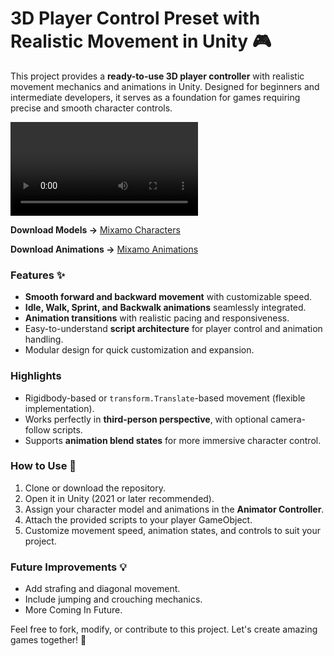 # **3D Player Control Preset with Realistic Movement in Unity 🎮** 

This project provides a **ready-to-use 3D player controller** with realistic movement mechanics and animations in Unity. Designed for beginners and intermediate developers, it serves as a foundation for games requiring precise and smooth character controls. 

![video](Assets/VideoSample.mp4)

**Download Models ->** [Mixamo Characters](https://www.mixamo.com/#/?page=1&type=Character)

**Download Animations ->** [Mixamo Animations](https://www.mixamo.com/#/?page=1&type=Motion%2CMotionPack)

### Features ✨  
- **Smooth forward and backward movement** with customizable speed.  
- **Idle, Walk, Sprint, and Backwalk animations** seamlessly integrated.  
- **Animation transitions** with realistic pacing and responsiveness.  
- Easy-to-understand **script architecture** for player control and animation handling.  
- Modular design for quick customization and expansion.  

### Highlights  
- Rigidbody-based or `transform.Translate`-based movement (flexible implementation).  
- Works perfectly in **third-person perspective**, with optional camera-follow scripts.  
- Supports **animation blend states** for more immersive character control.  

### How to Use 🚀  
1. Clone or download the repository.  
2. Open it in Unity (2021 or later recommended).  
3. Assign your character model and animations in the **Animator Controller**.  
4. Attach the provided scripts to your player GameObject.  
5. Customize movement speed, animation states, and controls to suit your project.  

### Future Improvements 💡  
- Add strafing and diagonal movement.  
- Include jumping and crouching mechanics.
- More Coming In Future.

Feel free to fork, modify, or contribute to this project. Let's create amazing games together! 🎉  
